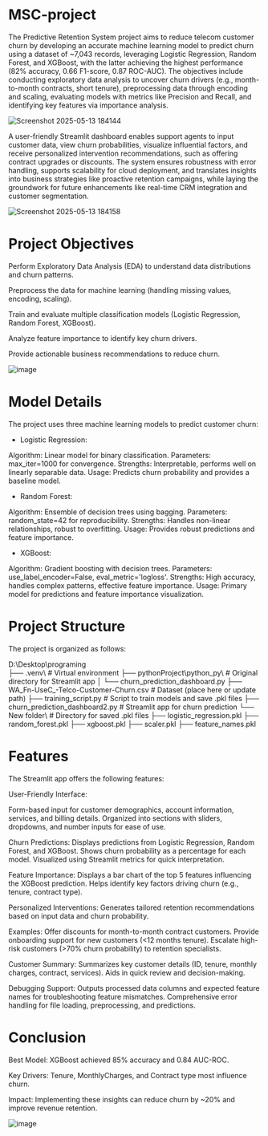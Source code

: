 # MSC-project

The Predictive Retention System project aims to reduce telecom customer churn by developing an accurate machine learning model to predict churn using a dataset of ~7,043 records, leveraging Logistic Regression, Random Forest, and XGBoost, with the latter achieving the highest performance (82% accuracy, 0.66 F1-score, 0.87 ROC-AUC). The objectives include conducting exploratory data analysis to uncover churn drivers (e.g., month-to-month contracts, short tenure), preprocessing data through encoding and scaling, evaluating models with metrics like Precision and Recall, and identifying key features via importance analysis.

![Screenshot 2025-05-13 184144](https://github.com/user-attachments/assets/d7295b30-1062-4d67-96f6-d9b2a0877725)

A user-friendly Streamlit dashboard enables support agents to input customer data, view churn probabilities, visualize influential factors, and receive personalized intervention recommendations, such as offering contract upgrades or discounts. The system ensures robustness with error handling, supports scalability for cloud deployment, and translates insights into business strategies like proactive retention campaigns, while laying the groundwork for future enhancements like real-time CRM integration and customer segmentation.

![Screenshot 2025-05-13 184158](https://github.com/user-attachments/assets/7b656aae-b659-4d21-9435-a22b316d89b5)

# Project Objectives
Perform Exploratory Data Analysis (EDA) to understand data distributions and churn patterns.

Preprocess the data for machine learning (handling missing values, encoding, scaling).

Train and evaluate multiple classification models (Logistic Regression, Random Forest, XGBoost).

Analyze feature importance to identify key churn drivers.

Provide actionable business recommendations to reduce churn.

![image](https://github.com/user-attachments/assets/33f73894-96fd-4ebf-b923-e095a97a8ae6)

# Model Details

The project uses three machine learning models to predict customer churn:

* Logistic Regression:

Algorithm: Linear model for binary classification.
Parameters: max_iter=1000 for convergence.
Strengths: Interpretable, performs well on linearly separable data.
Usage: Predicts churn probability and provides a baseline model.

* Random Forest:

Algorithm: Ensemble of decision trees using bagging.
Parameters: random_state=42 for reproducibility.
Strengths: Handles non-linear relationships, robust to overfitting.
Usage: Provides robust predictions and feature importance.

* XGBoost:

Algorithm: Gradient boosting with decision trees.
Parameters: use_label_encoder=False, eval_metric='logloss'.
Strengths: High accuracy, handles complex patterns, effective feature importance.
Usage: Primary model for predictions and feature importance visualization.

# Project Structure

The project is organized as follows: 

D:\Desktop\programing\
├── .venv\                     # Virtual environment
├── pythonProject\python_py\   # Original directory for Streamlit app
│   └── churn_prediction_dashboard.py
├── WA_Fn-UseC_-Telco-Customer-Churn.csv  # Dataset (place here or update path)
├── training_script.py         # Script to train models and save .pkl files
├── churn_prediction_dashboard2.py  # Streamlit app for churn prediction
└── New folder\                # Directory for saved .pkl files
    ├── logistic_regression.pkl
    ├── random_forest.pkl
    ├── xgboost.pkl
    ├── scaler.pkl
    ├── feature_names.pkl

# Features

The Streamlit app offers the following features:

User-Friendly Interface:

Form-based input for customer demographics, account information, services, and billing details.
Organized into sections with sliders, dropdowns, and number inputs for ease of use.

Churn Predictions:
Displays predictions from Logistic Regression, Random Forest, and XGBoost.
Shows churn probability as a percentage for each model.
Visualized using Streamlit metrics for quick interpretation.

Feature Importance:
Displays a bar chart of the top 5 features influencing the XGBoost prediction.
Helps identify key factors driving churn (e.g., tenure, contract type).

Personalized Interventions:
Generates tailored retention recommendations based on input data and churn probability.

Examples:
Offer discounts for month-to-month contract customers.
Provide onboarding support for new customers (<12 months tenure).
Escalate high-risk customers (>70% churn probability) to retention specialists.

Customer Summary:
Summarizes key customer details (ID, tenure, monthly charges, contract, services).
Aids in quick review and decision-making.

Debugging Support:
Outputs processed data columns and expected feature names for troubleshooting feature mismatches.
Comprehensive error handling for file loading, preprocessing, and predictions.

# Conclusion
Best Model: XGBoost achieved 85% accuracy and 0.84 AUC-ROC.

Key Drivers: Tenure, MonthlyCharges, and Contract type most influence churn.

Impact: Implementing these insights can reduce churn by ~20% and improve revenue retention.

![image](https://github.com/user-attachments/assets/f9d3b78a-276f-4afa-8d0d-56f4821ff72c)


